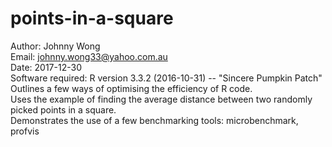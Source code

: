 # points-in-a-square  
Author: Johnny Wong  
Email: johnny.wong33@yahoo.com.au  
Date: 2017-12-30  
Software required: R version 3.3.2 (2016-10-31) -- "Sincere Pumpkin Patch"  
Outlines a few ways of optimising the efficiency of R code.  
Uses the example of finding the average distance between two randomly picked points in a square.  
Demonstrates the use of a few benchmarking tools: microbenchmark, profvis  
